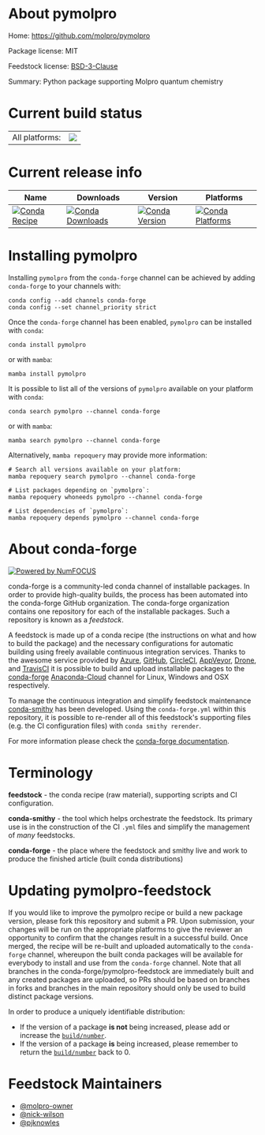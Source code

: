 About pymolpro
==============

Home: https://github.com/molpro/pymolpro

Package license: MIT

Feedstock license: [BSD-3-Clause](https://github.com/conda-forge/pymolpro-feedstock/blob/main/LICENSE.txt)

Summary: Python package supporting Molpro quantum chemistry

Current build status
====================


<table><tr><td>All platforms:</td>
    <td>
      <a href="https://dev.azure.com/conda-forge/feedstock-builds/_build/latest?definitionId=17642&branchName=main">
        <img src="https://dev.azure.com/conda-forge/feedstock-builds/_apis/build/status/pymolpro-feedstock?branchName=main">
      </a>
    </td>
  </tr>
</table>

Current release info
====================

| Name | Downloads | Version | Platforms |
| --- | --- | --- | --- |
| [![Conda Recipe](https://img.shields.io/badge/recipe-pymolpro-green.svg)](https://anaconda.org/conda-forge/pymolpro) | [![Conda Downloads](https://img.shields.io/conda/dn/conda-forge/pymolpro.svg)](https://anaconda.org/conda-forge/pymolpro) | [![Conda Version](https://img.shields.io/conda/vn/conda-forge/pymolpro.svg)](https://anaconda.org/conda-forge/pymolpro) | [![Conda Platforms](https://img.shields.io/conda/pn/conda-forge/pymolpro.svg)](https://anaconda.org/conda-forge/pymolpro) |

Installing pymolpro
===================

Installing `pymolpro` from the `conda-forge` channel can be achieved by adding `conda-forge` to your channels with:

```
conda config --add channels conda-forge
conda config --set channel_priority strict
```

Once the `conda-forge` channel has been enabled, `pymolpro` can be installed with `conda`:

```
conda install pymolpro
```

or with `mamba`:

```
mamba install pymolpro
```

It is possible to list all of the versions of `pymolpro` available on your platform with `conda`:

```
conda search pymolpro --channel conda-forge
```

or with `mamba`:

```
mamba search pymolpro --channel conda-forge
```

Alternatively, `mamba repoquery` may provide more information:

```
# Search all versions available on your platform:
mamba repoquery search pymolpro --channel conda-forge

# List packages depending on `pymolpro`:
mamba repoquery whoneeds pymolpro --channel conda-forge

# List dependencies of `pymolpro`:
mamba repoquery depends pymolpro --channel conda-forge
```


About conda-forge
=================

[![Powered by
NumFOCUS](https://img.shields.io/badge/powered%20by-NumFOCUS-orange.svg?style=flat&colorA=E1523D&colorB=007D8A)](https://numfocus.org)

conda-forge is a community-led conda channel of installable packages.
In order to provide high-quality builds, the process has been automated into the
conda-forge GitHub organization. The conda-forge organization contains one repository
for each of the installable packages. Such a repository is known as a *feedstock*.

A feedstock is made up of a conda recipe (the instructions on what and how to build
the package) and the necessary configurations for automatic building using freely
available continuous integration services. Thanks to the awesome service provided by
[Azure](https://azure.microsoft.com/en-us/services/devops/), [GitHub](https://github.com/),
[CircleCI](https://circleci.com/), [AppVeyor](https://www.appveyor.com/),
[Drone](https://cloud.drone.io/welcome), and [TravisCI](https://travis-ci.com/)
it is possible to build and upload installable packages to the
[conda-forge](https://anaconda.org/conda-forge) [Anaconda-Cloud](https://anaconda.org/)
channel for Linux, Windows and OSX respectively.

To manage the continuous integration and simplify feedstock maintenance
[conda-smithy](https://github.com/conda-forge/conda-smithy) has been developed.
Using the ``conda-forge.yml`` within this repository, it is possible to re-render all of
this feedstock's supporting files (e.g. the CI configuration files) with ``conda smithy rerender``.

For more information please check the [conda-forge documentation](https://conda-forge.org/docs/).

Terminology
===========

**feedstock** - the conda recipe (raw material), supporting scripts and CI configuration.

**conda-smithy** - the tool which helps orchestrate the feedstock.
                   Its primary use is in the construction of the CI ``.yml`` files
                   and simplify the management of *many* feedstocks.

**conda-forge** - the place where the feedstock and smithy live and work to
                  produce the finished article (built conda distributions)


Updating pymolpro-feedstock
===========================

If you would like to improve the pymolpro recipe or build a new
package version, please fork this repository and submit a PR. Upon submission,
your changes will be run on the appropriate platforms to give the reviewer an
opportunity to confirm that the changes result in a successful build. Once
merged, the recipe will be re-built and uploaded automatically to the
`conda-forge` channel, whereupon the built conda packages will be available for
everybody to install and use from the `conda-forge` channel.
Note that all branches in the conda-forge/pymolpro-feedstock are
immediately built and any created packages are uploaded, so PRs should be based
on branches in forks and branches in the main repository should only be used to
build distinct package versions.

In order to produce a uniquely identifiable distribution:
 * If the version of a package **is not** being increased, please add or increase
   the [``build/number``](https://docs.conda.io/projects/conda-build/en/latest/resources/define-metadata.html#build-number-and-string).
 * If the version of a package **is** being increased, please remember to return
   the [``build/number``](https://docs.conda.io/projects/conda-build/en/latest/resources/define-metadata.html#build-number-and-string)
   back to 0.

Feedstock Maintainers
=====================

* [@molpro-owner](https://github.com/molpro-owner/)
* [@nick-wilson](https://github.com/nick-wilson/)
* [@pjknowles](https://github.com/pjknowles/)

